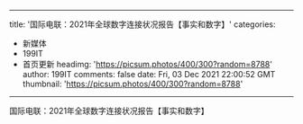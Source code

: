 
---
title: '国际电联：2021年全球数字连接状况报告【事实和数字】'
categories: 
 - 新媒体
 - 199IT
 - 首页更新
headimg: 'https://picsum.photos/400/300?random=8788'
author: 199IT
comments: false
date: Fri, 03 Dec 2021 22:00:52 GMT
thumbnail: 'https://picsum.photos/400/300?random=8788'
---

<div>   
国际电联：2021年全球数字连接状况报告【事实和数字】  
</div>
            